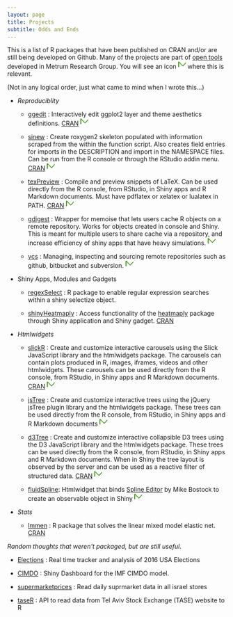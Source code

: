 ```yaml
---
layout: page
title: Projects
subtitle: Odds and Ends
---
```


This is a list of R packages that have been published on CRAN and/or are still being developed on Github. Many of the projects are part of [open tools](https://www.metrumrg.com/try-open-source-tools/) developed in Metrum Research Group. You will see an icon [![](img/mrgicon.png)](https://www.metrumrg.com/open-science) where this is relevant.

(Not in any logical order, just what came to mind when I wrote this...)

- *Reproduciblity*
  - [ggedit](https://github.com/metrumresearchgroup/ggedit) : Interactively edit ggplot2 layer and theme aesthetics definitions. [CRAN](https://cran.r-project.org/web/packages/ggedit/index.html) [![](img/mrgicon.png)](https://www.metrumrg.com/open-science)

  - [sinew](https://github.com/metrumresearchgroup/sinew) : Create roxygen2 skeleton populated with information scraped from the within the function script. Also creates field entries for imports in the DESCRIPTION and import in the NAMESPACE files. Can be run from the R console or through the RStudio addin menu. [CRAN](https://cran.r-project.org/web/packages/sinew/index.html) [![](img/mrgicon.png)](https://www.metrumrg.com/open-science)

  - [texPreview](https://github.com/metrumresearchgroup/texPreview) : Compile and preview snippets of LaTeX. Can be used directly from the R console, from RStudio, in Shiny apps and R Markdown documents. Must have pdflatex or xelatex or lualatex in PATH. [CRAN](https://cran.r-project.org/web/packages/texPreview/index.html) [![](img/mrgicon.png)](https://www.metrumrg.com/open-science)

  - [gdigest](https://github.com/yonicd/gdigest) : Wrapper for memoise that lets users cache R objects on a remote repository. Works for objects created in console and Shiny. This is meant for multiple users to share cache via a repository, and increase efficiency of shiny apps that have heavy simulations. [![](img/mrgicon.png)](https://www.metrumrg.com/open-science)

  - [vcs](https://github.com/metrumresearchgroup/vcs) : Managing, inspecting and sourcing remote repositories such as github, bitbucket and subversion. [![](img/mrgicon.png)](https://www.metrumrg.com/open-science)

- Shiny Apps, Modules and Gadgets
  - [regexSelect](https://github.com/yonicd/regexSelect) : R package to enable regular expression searches within a shiny selectize object.

  - [shinyHeatmaply](https://github.com/yonicd/shinyHeatmaply) : Access functionality of the [heatmaply](https://github.com/talgalili/heatmaply) package through Shiny application and Shiny gadget. [CRAN](https://cran.r-project.org/web/packages/shinyHeatmaply/index.html)

- *Htmlwidgets*

  - [slickR](https://github.com/metrumresearchgroup/slickR) : Create and customize interactive carousels using the Slick JavaScript library and the htmlwidgets package. The carousels can contain plots produced in R, images, iframes, videos and other htmlwidgets. These carousels can be used directly from the R console, from RStudio, in Shiny apps and R Markdown documents. [CRAN](https://cran.r-project.org/web/packages/slickR/index.html) [![](img/mrgicon.png)](https://www.metrumrg.com/open-science)

  - [jsTree](https://github.com/metrumresearchgroup/jsTree) : Create and customize interactive trees using the jQuery jsTree plugin library and the htmlwidgets package. These trees can be used directly from the R console, from RStudio, in Shiny apps and R Markdown documents [![](img/mrgicon.png)](https://www.metrumrg.com/open-science)

  - [d3Tree](https://github.com/metrumresearchgroup/d3Tree) : Create and customize interactive collapsible D3 trees using the D3 JavaScript library and the htmlwidgets package. These trees can be used directly from the R console, from RStudio, in Shiny apps and R Markdown documents. When in Shiny the tree layout is observed by the server and can be used as a reactive filter of structured data. [CRAN](https://cran.r-project.org/web/packages/d3Tree/index.html) [![](img/mrgicon.png)](https://www.metrumrg.com/open-science)

  - [fluidSpline](https://github.com/metrumresearchgroup/fluidSpline): Htmlwidget that binds [Spline Editor](https://bl.ocks.org/mbostock/4342190) by Mike Bostock to create an observable object in Shiny [![](img/mrgicon.png)](https://www.metrumrg.com/open-science)

- *Stats*
  - [lmmen](https://github.com/yonicd/lmmen) : R package that solves the linear mixed model elastic net. [CRAN](https://cran.r-project.org/web/packages/lmmen/index.html)


*Random thoughts that weren't packaged, but are still useful.*

- [Elections](https://github.com/yonicd/Elections) : Real time tracker and analysis of 2016 USA Elections

- [CIMDO](https://github.com/yonicd/CIMDO) : Shiny Dashboard for the IMF CIMDO model.

- [supermarketprices](https://github.com/yonicd/supermarketprices) : Read daily suprmarket data in all israel stores

- [taseR](https://github.com/yonicd/taseR) : API to read data from Tel Aviv Stock Exchange (TASE) website to R 
